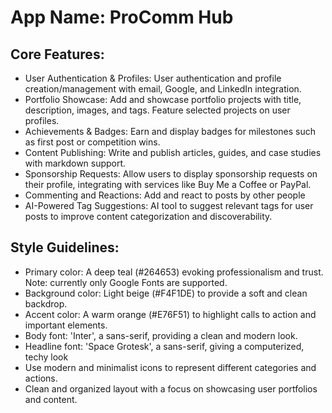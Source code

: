 # **App Name**: ProComm Hub

## Core Features:

- User Authentication & Profiles: User authentication and profile creation/management with email, Google, and LinkedIn integration.
- Portfolio Showcase: Add and showcase portfolio projects with title, description, images, and tags. Feature selected projects on user profiles.
- Achievements & Badges: Earn and display badges for milestones such as first post or competition wins.
- Content Publishing: Write and publish articles, guides, and case studies with markdown support.
- Sponsorship Requests: Allow users to display sponsorship requests on their profile, integrating with services like Buy Me a Coffee or PayPal.
- Commenting and Reactions: Add and react to posts by other people
- AI-Powered Tag Suggestions: AI tool to suggest relevant tags for user posts to improve content categorization and discoverability.

## Style Guidelines:

- Primary color: A deep teal (#264653) evoking professionalism and trust. Note: currently only Google Fonts are supported.
- Background color: Light beige (#F4F1DE) to provide a soft and clean backdrop.
- Accent color: A warm orange (#E76F51) to highlight calls to action and important elements.
- Body font: 'Inter', a sans-serif, providing a clean and modern look.
- Headline font: 'Space Grotesk', a sans-serif, giving a computerized, techy look
- Use modern and minimalist icons to represent different categories and actions.
- Clean and organized layout with a focus on showcasing user portfolios and content.